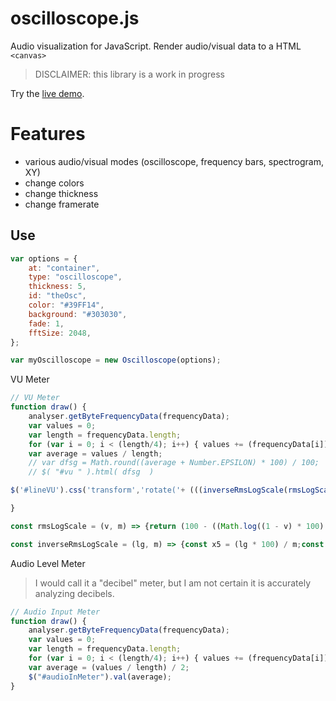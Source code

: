 # oscilloscope.js

Audio visualization for JavaScript. Render audio/visual data to a HTML `<canvas>`

> DISCLAIMER: this library is a work in progress

Try the [live demo](https://instrumentbible.github.io/oscilloscope.js/).

# Features
- various audio/visual modes (oscilloscope, frequency bars, spectrogram, XY)
- change colors
- change thickness
- change framerate

## Use

```javascript
var options = {
	at: "container",
	type: "oscilloscope",
	thickness: 5,
	id: "theOsc",
	color: "#39FF14",
	background: "#303030",
	fade: 1,
	fftSize: 2048,
};

var myOscilloscope = new Oscilloscope(options);

```


VU Meter
```javascript
// VU Meter
function draw() {
	analyser.getByteFrequencyData(frequencyData);
	var values = 0;
	var length = frequencyData.length;
	for (var i = 0; i < (length/4); i++) { values += (frequencyData[i]); }
	var average = values / length;
	// var dfsg = Math.round((average + Number.EPSILON) * 100) / 100;
	// $( "#vu " ).html( dfsg  )

$('#lineVU').css('transform','rotate('+ (((inverseRmsLogScale(rmsLogScale(0.80, 1500), values) * 90) * -1) + 90) +'deg)');

}

const rmsLogScale = (v, m) => {return (100 - ((Math.log((1 - v) * 100) / 4.605170185988092) * 100)) / 100 * m;};

const inverseRmsLogScale = (lg, m) => {const x5 = (lg * 100) / m;const x4 = (100 - x5);const x3 = x4 / 100;const x2 = x3 * 4.605170185988092;const x1 = Math.exp(x2);return 1 - ((x1) / 100);};
```

Audio Level Meter
> I would call it a "decibel" meter, but I am not certain it is accurately analyzing decibels.
```javascript
// Audio Input Meter
function draw() {
	analyser.getByteFrequencyData(frequencyData);
	var values = 0;
	var length = frequencyData.length;
	for (var i = 0; i < (length/4); i++) { values += (frequencyData[i]); }
	var average = (values / length) / 2;
	$("#audioInMeter").val(average);
}
```
